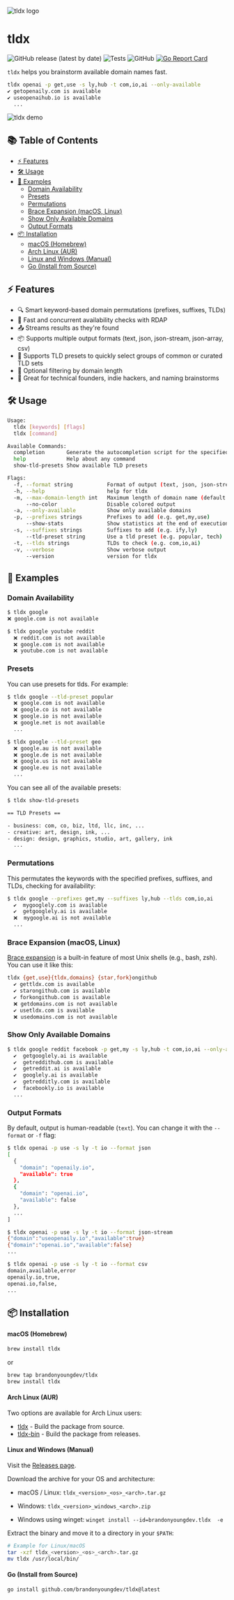 ![tldx logo](https://github.com/brandonyoungdev/tldx/raw/main/assets/logo.png)

# tldx

![GitHub release (latest by date)](https://img.shields.io/github/v/release/brandonyoungdev/tldx)
![Tests](https://img.shields.io/github/actions/workflow/status/brandonyoungdev/tldx/test.yml?branch=main)
![GitHub](https://img.shields.io/github/license/brandonyoungdev/tldx)
[![Go Report Card](https://goreportcard.com/badge/github.com/brandonyoungdev/tldx)](https://goreportcard.com/report/github.com/brandonyoungdev/tldx)


`tldx` helps you brainstorm available domain names fast.

```sh
tldx openai -p get,use -s ly,hub -t com,io,ai --only-available
✔️ getopenaily.com is available
✔️ useopenaihub.io is available
  ...
```


![tldx demo](https://github.com/brandonyoungdev/tldx/raw/main/tapes/demo.gif)

## 📚 Table of Contents

- [⚡ Features](#-features)
- [🛠️ Usage](#️-usage)
- [🔗 Examples](#-examples)
  - [Domain Availability](#domain-availability)
  - [Presets](#presets)
  - [Permutations](#permutations)
  - [Brace Expansion (macOS, Linux)](#brace-expansion-macos-linux)
  - [Show Only Available Domains](#show-only-available-domains)
  - [Output Formats](#output-formats)
- [📦 Installation](#-installation)
  - [macOS (Homebrew)](#macos-homebrew)
  - [Arch Linux (AUR)](#arch-linux-aur)
  - [Linux and Windows (Manual)](#linux-and-windows-manual)
  - [Go (Install from Source)](#go-install-from-source)

## ⚡ Features

- 🔍 Smart keyword-based domain permutations (prefixes, suffixes, TLDs)
- 🚀 Fast and concurrent availability checks with RDAP
- 📤 Streams results as they're found
- 📦 Supports multiple output formats (text, json, json-stream, json-array, csv)
- 🔧 Supports TLD presets to quickly select groups of common or curated TLD sets
- 📏 Optional filtering by domain length
- 🧠 Great for technical founders, indie hackers, and naming brainstorms


## 🛠️ Usage

```sh
Usage:
  tldx [keywords] [flags]
  tldx [command]

Available Commands:
  completion       Generate the autocompletion script for the specified shell
  help             Help about any command
  show-tld-presets Show available TLD presets

Flags:
  -f, --format string           Format of output (text, json, json-stream, json-array, csv) (default "text")
  -h, --help                    help for tldx
  -m, --max-domain-length int   Maximum length of domain name (default 64)
      --no-color                Disable colored output
  -a, --only-available          Show only available domains
  -p, --prefixes strings        Prefixes to add (e.g. get,my,use)
      --show-stats              Show statistics at the end of execution
  -s, --suffixes strings        Suffixes to add (e.g. ify,ly)
      --tld-preset string       Use a tld preset (e.g. popular, tech)
  -t, --tlds strings            TLDs to check (e.g. com,io,ai)
  -v, --verbose                 Show verbose output
      --version                 version for tldx
```


## 🔗 Examples

### Domain Availability

```sh
$ tldx google
❌ google.com is not available
```

```sh
$ tldx google youtube reddit
  ❌ reddit.com is not available
  ❌ google.com is not available
  ❌ youtube.com is not available
```

### Presets

You can use presets for tlds. For example:

```sh
$ tldx google --tld-preset popular 
  ❌ google.com is not available
  ❌ google.co is not available
  ❌ google.io is not available
  ❌ google.net is not available
  ...
```

```sh
$ tldx google --tld-preset geo
  ❌ google.au is not available
  ❌ google.de is not available
  ❌ google.us is not available
  ❌ google.eu is not available
  ...
```


You can see all of the available presets:
```sh
$ tldx show-tld-presets

== TLD Presets ==

- business: com, co, biz, ltd, llc, inc, ...
- creative: art, design, ink, ... 
- design: design, graphics, studio, art, gallery, ink
  ...
```

### Permutations

This permutates the keywords with the specified prefixes, suffixes, and TLDs, checking for availability:
```sh
$ tldx google --prefixes get,my --suffixes ly,hub --tlds com,io,ai
  ✔️  mygooglely.com is available
  ✔️  getgooglely.ai is available
  ❌  mygoogle.ai is not available
  ...
```


### Brace Expansion (macOS, Linux)

[Brace expansion](https://www.gnu.org/software/bash/manual/html_node/Brace-Expansion.html) is a built-in feature of most Unix shells (e.g., bash, zsh). You can use it like this:

```sh
tldx {get,use}{tldx,domains} {star,fork}ongithub
  ✔️ gettldx.com is available
  ✔️ starongithub.com is available
  ✔️ forkongithub.com is available
  ❌ getdomains.com is not available
  ✔️ usetldx.com is available
  ❌ usedomains.com is not available
```


### Show Only Available Domains

```sh
$ tldx google reddit facebook -p get,my -s ly,hub -t com,io,ai --only-available
  ✔️  getgooglely.ai is available
  ✔️  getreddithub.com is available
  ✔️  getreddit.ai is available
  ✔️  googlely.ai is available
  ✔️  getredditly.com is available
  ✔️  facebookly.io is available
  ...
```

### Output Formats 

By default, output is human-readable (`text`). You can change it with the `--format` or `-f` flag:

```sh
$ tldx openai -p use -s ly -t io --format json  
[
  {
    "domain": "openaily.io",
    "available": true 
  },
  {
    "domain": "openai.io",
    "available": false
  },
  ...
]
```


```sh
$ tldx openai -p use -s ly -t io --format json-stream
{"domain":"useopenaily.io","available":true}
{"domain":"openai.io","available":false}
...
```


```sh
$ tldx openai -p use -s ly -t io --format csv
domain,available,error
openaily.io,true,
openai.io,false,
...
```


## 📦 Installation
#### macOS (Homebrew)
```sh
brew install tldx
```
or
```sh
brew tap brandonyoungdev/tldx
brew install tldx
```

#### Arch Linux (AUR)

Two options are available for Arch Linux users:

- [tldx](https://aur.archlinux.org/packages/tldx/) - Build the package from source.
- [tldx-bin](https://aur.archlinux.org/packages/tldx-bin/) - Build the package from releases.

#### Linux and Windows (Manual)
Visit the [Releases page](https://github.com/brandonyoungdev/tldx/releases).

Download the archive for your OS and architecture:

- macOS / Linux: `tldx_<version>_<os>_<arch>.tar.gz`

- Windows: `tldx_<version>_windows_<arch>.zip`
- Windows using winget: `winget install --id=brandonyoungdev.tldx  -e`

Extract the binary and move it to a directory in your `$PATH`:

```sh
# Example for Linux/macOS
tar -xzf tldx_<version>_<os>_<arch>.tar.gz
mv tldx /usr/local/bin/
```

#### Go (Install from Source)
```sh
go install github.com/brandonyoungdev/tldx@latest
```
